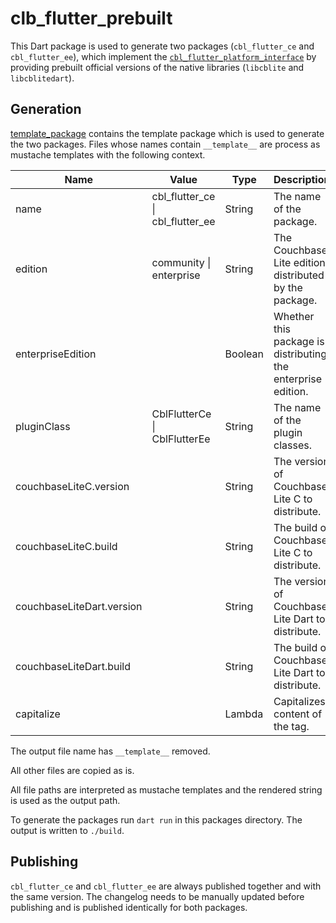 # clb_flutter_prebuilt

This Dart package is used to generate two packages (`cbl_flutter_ce` and
`cbl_flutter_ee`), which implement the
[`cbl_flutter_platform_interface`](../cbl_flutter_platform_interface) by
providing prebuilt official versions of the native libraries (`libcblite` and
`libcblitedart`).

## Generation

[template_package](./template_package) contains the template package which is
used to generate the two packages. Files whose names contain `__template__` are
process as mustache templates with the following context.

| Name                      | Value                            | Type    | Description                                                  |
| ------------------------- | -------------------------------- | ------- | ------------------------------------------------------------ |
| name                      | cbl_flutter_ce \| cbl_flutter_ee | String  | The name of the package.                                     |
| edition                   | community \| enterprise          | String  | The Couchbase Lite edition distributed by the package.       |
| enterpriseEdition         |                                  | Boolean | Whether this package is distributing the enterprise edition. |
| pluginClass               | CblFlutterCe \| CblFlutterEe     | String  | The name of the plugin classes.                              |
| couchbaseLiteC.version    |                                  | String  | The version of Couchbase Lite C to distribute.               |
| couchbaseLiteC.build      |                                  | String  | The build of Couchbase Lite C to distribute.                 |
| couchbaseLiteDart.version |                                  | String  | The version of Couchbase Lite Dart to distribute.            |
| couchbaseLiteDart.build   |                                  | String  | The build of Couchbase Lite Dart to distribute.              |
| capitalize                |                                  | Lambda  | Capitalizes content of the tag.                              |

The output file name has `__template__` removed.

All other files are copied as is.

All file paths are interpreted as mustache templates and the rendered string is
used as the output path.

To generate the packages run `dart run` in this packages directory. The output
is written to `./build`.

## Publishing

`cbl_flutter_ce` and `cbl_flutter_ee` are always published together and with the
same version. The changelog needs to be manually updated before publishing and
is published identically for both packages.
